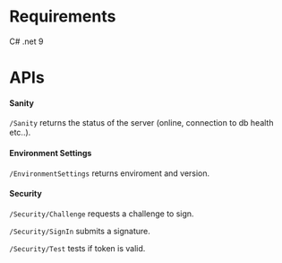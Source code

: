 # Requirements
C# .net 9

# APIs
#### Sanity
`/Sanity` returns the status of the server (online, connection to db health etc..).
#### Environment Settings
`/EnvironmentSettings` returns enviroment and version.
#### Security
`/Security/Challenge` requests a challenge to sign.

`/Security/SignIn` submits a signature.

`/Security/Test` tests if token is valid.
